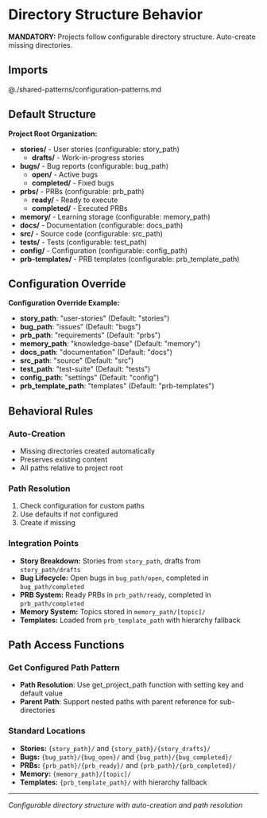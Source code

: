 # Directory Structure Behavior

**MANDATORY:** Projects follow configurable directory structure. Auto-create missing directories.

## Imports
@./shared-patterns/configuration-patterns.md

## Default Structure

**Project Root Organization:**
- **stories/** - User stories (configurable: story_path)
  - **drafts/** - Work-in-progress stories
- **bugs/** - Bug reports (configurable: bug_path)
  - **open/** - Active bugs
  - **completed/** - Fixed bugs
- **prbs/** - PRBs (configurable: prb_path)
  - **ready/** - Ready to execute
  - **completed/** - Executed PRBs
- **memory/** - Learning storage (configurable: memory_path)
- **docs/** - Documentation (configurable: docs_path)
- **src/** - Source code (configurable: src_path)
- **tests/** - Tests (configurable: test_path)
- **config/** - Configuration (configurable: config_path)
- **prb-templates/** - PRB templates (configurable: prb_template_path)

## Configuration Override

**Configuration Override Example:**
- **story_path**: "user-stories" (Default: "stories")
- **bug_path**: "issues" (Default: "bugs")  
- **prb_path**: "requirements" (Default: "prbs")
- **memory_path**: "knowledge-base" (Default: "memory")
- **docs_path**: "documentation" (Default: "docs")
- **src_path**: "source" (Default: "src")
- **test_path**: "test-suite" (Default: "tests")
- **config_path**: "settings" (Default: "config")
- **prb_template_path**: "templates" (Default: "prb-templates")

## Behavioral Rules

### Auto-Creation
- Missing directories created automatically
- Preserves existing content
- All paths relative to project root

### Path Resolution
1. Check configuration for custom paths
2. Use defaults if not configured
3. Create if missing

### Integration Points
- **Story Breakdown:** Stories from `story_path`, drafts from `story_path/drafts`
- **Bug Lifecycle:** Open bugs in `bug_path/open`, completed in `bug_path/completed`
- **PRB System:** Ready PRBs in `prb_path/ready`, completed in `prb_path/completed`
- **Memory System:** Topics stored in `memory_path/[topic]/`
- **Templates:** Loaded from `prb_template_path` with hierarchy fallback

## Path Access Functions

### Get Configured Path Pattern
- **Path Resolution**: Use get_project_path function with setting key and default value
- **Parent Path**: Support nested paths with parent reference for sub-directories

### Standard Locations
- **Stories:** `{story_path}/` and `{story_path}/{story_drafts}/`
- **Bugs:** `{bug_path}/{bug_open}/` and `{bug_path}/{bug_completed}/`
- **PRBs:** `{prb_path}/{prb_ready}/` and `{prb_path}/{prb_completed}/`
- **Memory:** `{memory_path}/[topic]/`
- **Templates:** `{prb_template_path}/` with hierarchy fallback

---
*Configurable directory structure with auto-creation and path resolution*